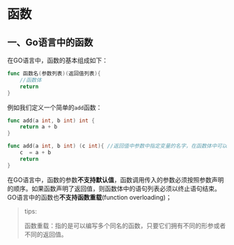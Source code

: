 # 函数



<extoc></extoc>

## 一、Go语言中的函数

在GO语言中，函数的基本组成如下：

```go
func 函数名(参数列表)(返回值列表){
    //函数体
    return
}
```

例如我们定义一个简单的`add`函数：

```go
func add(a int, b int) int {
    return a + b
}

func add(a int, b int) (c int){ //返回值中参数中指定变量的名字，在函数体中可以直接使用
    c  = a + b
    return 
}
```

在GO语言中，函数的参数**不支持默认值**，函数调用传入的参数必须按照参数声明的顺序。如果函数声明了返回值，则函数体中的语句列表必须以终止语句结束。GO语言中的函数也**不支持函数重载**(function overloading)；

> tips:
> 
> 函数重载：指的是可以编写多个同名的函数，只要它们拥有不同的形参或者不同的返回值。
